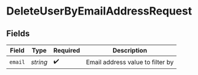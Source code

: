 # DeleteUserByEmailAddressRequest


## Fields

| Field                            | Type                             | Required                         | Description                      |
| -------------------------------- | -------------------------------- | -------------------------------- | -------------------------------- |
| `email`                          | *string*                         | :heavy_check_mark:               | Email address value to filter by |